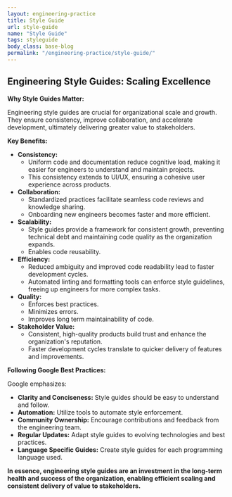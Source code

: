 ```yaml
---
layout: engineering-practice
title: Style Guide
url: style-guide
name: "Style Guide"
tags: styleguide
body_class: base-blog
permalink: "/engineering-practice/style-guide/"
---
```

## Engineering Style Guides: Scaling Excellence

**Why Style Guides Matter:**

Engineering style guides are crucial for organizational scale and growth. They ensure consistency, improve collaboration, and accelerate development, ultimately delivering greater value to stakeholders.

**Key Benefits:**

* **Consistency:**
    * Uniform code and documentation reduce cognitive load, making it easier for engineers to understand and maintain projects.
    * This consistency extends to UI/UX, ensuring a cohesive user experience across products.
* **Collaboration:**
    * Standardized practices facilitate seamless code reviews and knowledge sharing.
    * Onboarding new engineers becomes faster and more efficient.
* **Scalability:**
    * Style guides provide a framework for consistent growth, preventing technical debt and maintaining code quality as the organization expands.
    * Enables code reusability.
* **Efficiency:**
    * Reduced ambiguity and improved code readability lead to faster development cycles.
    * Automated linting and formatting tools can enforce style guidelines, freeing up engineers for more complex tasks.
* **Quality:**
    * Enforces best practices.
    * Minimizes errors.
    * Improves long term maintainability of code.
* **Stakeholder Value:**
    * Consistent, high-quality products build trust and enhance the organization's reputation.
    * Faster development cycles translate to quicker delivery of features and improvements.

**Following Google Best Practices:**

Google emphasizes:

* **Clarity and Conciseness:** Style guides should be easy to understand and follow.
* **Automation:** Utilize tools to automate style enforcement.
* **Community Ownership:** Encourage contributions and feedback from the engineering team.
* **Regular Updates:** Adapt style guides to evolving technologies and best practices.
* **Language Specific Guides:** Create style guides for each programming language used.

**In essence, engineering style guides are an investment in the long-term health and success of the organization, enabling efficient scaling and consistent delivery of value to stakeholders.**